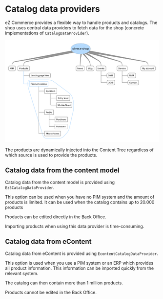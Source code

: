 # Catalog data providers

eZ Commerce provides a flexible way to handle products and catalogs. The shop uses central data providers to fetch data for the shop (concrete implementations of `CatalogDataProvider`).

![](../../img/catalog_dataproviders.png)

The products are dynamically injected into the Content Tree regardless of which source is used to provide the products.

## Catalog data from the content model

Catalog data from the content model is provided using `Ez5CatalogDataProvider`.

This option can be used when you have no PIM system and the amount of products is limited.
It can be used when the catalog contains up to 20.000 products

Products can be edited directly in the Back Office.

Importing products when using this data provider is time-consuming.

## Catalog data from eContent

Catalog data from eContent is provided using `EcontentCatalogDataProvider`.

This option is used when you use a PIM system or an ERP which provides all product information.
This information can be imported quickly from the relevant system.

The catalog can then contain more than 1 million products.

Products cannot be edited in the Back Office.
